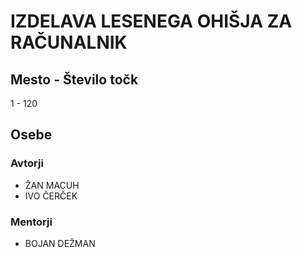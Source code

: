 # IZDELAVA LESENEGA OHIŠJA ZA RAČUNALNIK
## Mesto - Število točk
1 - 120
## Osebe
### Avtorji
 * ŽAN MACUH
 * IVO ČERČEK
### Mentorji
 * BOJAN DEŽMAN